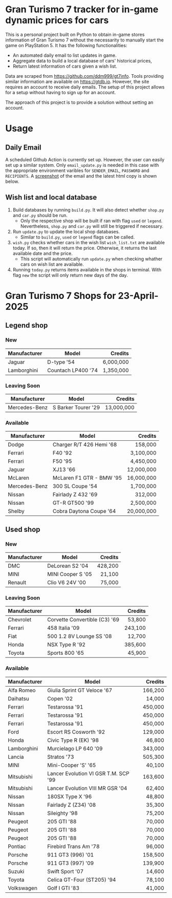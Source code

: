 # Gran Turismo 7 tracker for in-game dynamic prices for cars

This is a personal project built on Python to obtain in-game stores information of Gran Turismo 7 without the necessarity to manually start the game on PlayStation 5. It has the following functionalities:

- An automated daily email to list updates in game.
- Aggregate data to build a local database of cars' historical prices,
- Return latest information of cars given a wish list.

Data are scraped from https://github.com/ddm999/gt7info. Tools providing similar information are available on https://gtdb.io. However, the site requires an account to receive daily emails. The setup of this project allows for a setup without having to sign up for an account.

The approach of this project is to provide a solution without setting an account.

# Usage

## Daily Email

A scheduled Github Action is currently set up. However, the user can easily set up a similar system. Only `email_update.py` is needed in this case with the appropriate environment varibles for `SENDER_EMAIL`, `PASSWORD` and `RECIPIENTS`. A [screenshot](https://raw.githubusercontent.com/marcohoucheng/Gran-Turismo-7-Price-Tracker/main/data/email_screenshot.png) of the email and the latest html copy is shown below.

## Wish list and local database

1. Build databases by running `build.py`. It will also detect whether `shop.py` and `car.py` should be run.
    - Only the respective shop will be built if ran with flag `used` or `legend`. Nevertheless, `shop.py` and `car.py` will still be triggered if necessary.
2. Run `update.py` to update the local shop databases.
    - Similar to `build.py`, `used` or `legend` flags can be called.
3. `wish.py` checks whether cars in the wish list `wish_list.txt` are available today. If so, then it will return the price. Otherwise, it returns the last available date and the price.
    - This script will automatically run `update.py` when checking whather cars on wish list are available.
4. Running `today.py` returns items available in the shops in terminal. With flag `new` the script will only return new days of the day.


# Gran Turismo 7 Shops for 23-April-2025



## Legend shop

### New
 | Manufacturer | Model | Credits |
 | --- | --- | --: |
|Jaguar|D-type '54|6,000,000|
|Lamborghini|Countach LP400 '74|1,350,000|

### Leaving Soon
 | Manufacturer | Model | Credits |
 | --- | --- | --: |
|Mercedes-Benz|S Barker Tourer '29|13,000,000|

### Available
 | Manufacturer | Model | Credits |
 | --- | --- | --: |
|Dodge|Charger R/T 426 Hemi '68|158,000|
|Ferrari|F40 '92|3,100,000|
|Ferrari|F50 '95|4,450,000|
|Jaguar|XJ13 '66|12,000,000|
|McLaren|McLaren F1 GTR - BMW '95|16,000,000|
|Mercedes-Benz|300 SL Coupe '54|1,700,000|
|Nissan|Fairlady Z 432 '69|312,000|
|Nissan|GT-R GT500 '99|2,500,000|
|Shelby|Cobra Daytona Coupe '64|20,000,000|


## Used shop

### New
 | Manufacturer | Model | Credits |
 | --- | --- | --: |
|DMC|DeLorean S2 '04|428,200|
|MINI|MINI Cooper S '05|21,100|
|Renault|Clio V6 24V '00|75,000|

### Leaving Soon
 | Manufacturer | Model | Credits |
 | --- | --- | --: |
|Chevrolet|Corvette Convertible (C3) '69|53,800|
|Ferrari|458 Italia '09|243,100|
|Fiat|500 1.2 8V Lounge SS '08|12,700|
|Honda|NSX Type R '92|385,600|
|Toyota|Sports 800 '65|45,900|

### Available
 | Manufacturer | Model | Credits |
 | --- | --- | --: |
|Alfa Romeo|Giulia Sprint GT Veloce '67|166,200|
|Daihatsu|Copen '02|14,000|
|Ferrari|Testarossa '91|450,000|
|Ferrari|Testarossa '91|450,000|
|Ferrari|Testarossa '91|450,000|
|Ford|Escort RS Cosworth '92|129,000|
|Honda|Civic Type R (EK) '98|46,800|
|Lamborghini|Murcielago LP 640 '09|343,000|
|Lancia|Stratos '73|505,300|
|MINI|Mini-Cooper 'S' '65|40,100|
|Mitsubishi|Lancer Evolution VI GSR T.M. SCP '99|163,600|
|Mitsubishi|Lancer Evolution VIII MR GSR '04|62,400|
|Nissan|180SX Type X '96|48,800|
|Nissan|Fairlady Z (Z34) '08|35,300|
|Nissan|Sileighty '98|75,200|
|Peugeot|205 GTI '88|70,000|
|Peugeot|205 GTI '88|70,000|
|Peugeot|205 GTI '88|70,000|
|Pontiac|Firebird Trans Am '78|96,000|
|Porsche|911 GT3 (996) '01|158,500|
|Porsche|911 GT3 (997) '09|139,900|
|Suzuki|Swift Sport '07|14,600|
|Toyota|Celica GT-Four (ST205) '94|78,100|
|Volkswagen|Golf I GTI '83|41,000|
